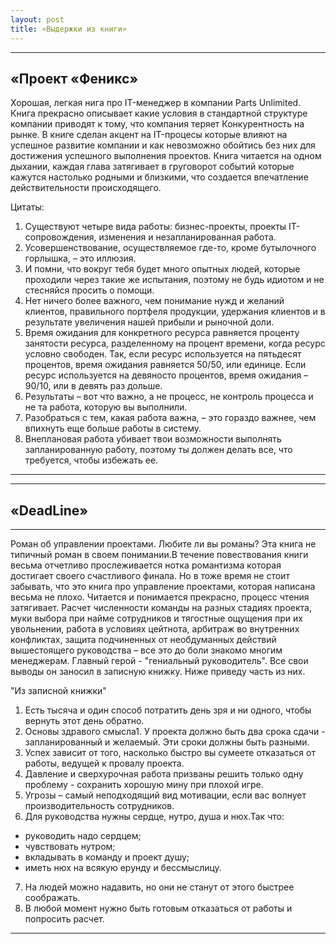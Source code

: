 ```yaml
---
layout: post
title: «Выдержки из книги»
---
```


---
**«Проект «Феникс»**
---

Хорошая, легкая нига про IT-менеджер в компании Parts Unlimited.
Книга прекрасно описывает какие условия в стандартной структуре компании приводят к тому, что компания теряет Конкурентность на рынке.
В книге сделан акцент на IT-процесы которые влияют на успешное развитие компании и как невозможно обойтись без них для достижения успешного выполнения проектов.
Книга читается на одном дыхании, каждая глава затягивает в груговорот событий которые кажутся настолько родными и близкими, что создается впечатление действительности происходящего.

Цитаты:

1. Существуют четыре вида работы: бизнес-проекты, проекты IT-сопровождения, изменения и незапланированная работа.
2. Усовершенствование, осуществляемое где-то, кроме бутылочного горлышка, – это иллюзия.
3. И помни, что вокруг тебя будет много опытных людей, которые проходили через такие же испытания, поэтому не будь идиотом и не стесняйся просить о помощи.
4. Нет ничего более важного, чем понимание нужд и желаний клиентов, правильного портфеля продукции, удержания клиентов и в результате увеличения нашей прибыли и рыночной доли.
5. Время ожидания для конкретного ресурса равняется проценту занятости ресурса, разделенному на процент времени, когда ресурс условно свободен. Так, если ресурс используется на пятьдесят процентов, время ожидания равняется 50/50, или единице. Если ресурс используется на девяносто процентов, время ожидания – 90/10, или в девять раз дольше.
6. Результаты – вот что важно, а не процесс, не контроль процесса и не та работа, которую вы выполнили.
7. Разобраться с тем, какая работа важна, – это гораздо важнее, чем впихнуть еще больше работы в систему.
8. Внеплановая работа убивает твои возможности выполнять запланированную работу, поэтому ты должен делать все, что требуется, чтобы избежать ее.

-----

---
**«DeadLine»**
---
----

Роман об управлении проектами. Любите ли вы романы? Эта книга не типичный роман в своем понимании.В течение повествования книги весьма отчетливо прослеживается нотка романтизма которая достигает своего счастливого финала.
Но в тоже время не стоит забывать, что это книга про управление проектами, которая написана весьма не плохо. Читается и понимается прекрасно, процесс чтения затягивает.
Расчет численности команды на разных стадиях проекта, муки выбора при найме сотрудников и тягостные ощущения при их увольнении, работа в условиях цейтнота, арбитраж во внутренних конфликтах, защита подчиненных от необдуманных действий вышестоящего руководства – все это до боли знакомо многим менеджерам.
Главный герой - "гениальный руководитель". Все свои выводы он заносил в записную книжку. Ниже приведу часть из них.

"Из записной книжки"

1. Есть тысяча и один способ потратить день зря и ни одного, чтобы вернуть этот день обратно.
2. Основы здравого смысла1. У проекта должно быть два срока сдачи - запланированный и желаемый. Эти сроки должны быть разными.
3. Успех зависит от того, насколько быстро вы сумеете отказаться от работы, ведущей к провалу проекта.
4. Давление и сверхурочная работа призваны решить только одну проблему - сохранить хорошую мину при плохой игре.
5. Угрозы – самый неподходящий вид мотивации, если вас волнует производительность сотрудников.
6. Для руководства нужны сердце, нутро, душа и нюх.Так что:
* руководить надо сердцем;
* чувствовать нутром;
* вкладывать в команду и проект душу;
* иметь нюх на всякую ерунду и бессмыслицу.
7. На людей можно надавить, но они не станут от этого быстрее соображать.
8. В любой момент нужно быть готовым отказаться от работы и попросить расчет.

----
